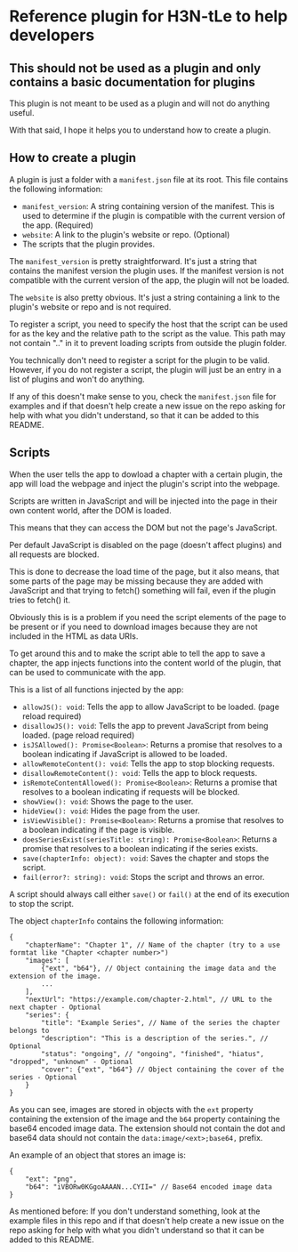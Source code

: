 # Reference plugin for H3N-tLe to help developers

## This should not be used as a plugin and only contains a basic documentation for plugins

This plugin is not meant to be used as a plugin and will not do anything useful.

With that said, I hope it helps you to understand how to create a plugin.

## How to create a plugin

A plugin is just a folder with a `manifest.json` file at its root.
This file contains the following information:

- `manifest_version`: A string containing version of the manifest. This is used to determine if the plugin is compatible with the current version of the app. (Required)
- `website`: A link to the plugin's website or repo. (Optional)
- The scripts that the plugin provides.

The `manifest_version` is pretty straightforward. It's just a string that contains the manifest version the plugin uses.
If the manifest version is not compatible with the current version of the app, the plugin will not be loaded.

The `website` is also pretty obvious. It's just a string containing a link to the plugin's website or repo and is not required.

To register a script, you need to specify the host that the script can be used for as the key and the relative path to the script as the value. This path may not contain ".." in it to prevent loading scripts from outside the plugin folder.

You technically don't need to register a script for the plugin to be valid. However, if you do not register a script, the plugin will just be an entry in a list of plugins and won't do anything.

If any of this doesn't make sense to you, check the `manifest.json` file for examples and if that doesn't help create a new issue on the repo asking for help with what you didn't understand, so that it can be added to this README.

## Scripts

When the user tells the app to dowload a chapter with a certain plugin, the app will load the webpage and inject the plugin's script into the webpage.

Scripts are written in JavaScript and will be injected into the page in their own content world, after the DOM is loaded.

This means that they can access the DOM but not the page's JavaScript.

Per default JavaScript is disabled on the page (doesn't affect plugins) and all requests are blocked.

This is done to decrease the load time of the page, but it also means, that some parts of the page may be missing because they are added with JavaScript and that trying to fetch() something will fail, even if the plugin tries to fetch() it.

Obviously this is is a problem if you need the script elements of the page to be present or if you need to download images because they are not included in the HTML as data URIs.

To get around this and to make the script able to tell the app to save a chapter, the app injects functions into the content world of the plugin, that can be used to communicate with the app.

This is a list of all functions injected by the app:

- `allowJS(): void`: Tells the app to allow JavaScript to be loaded. (page reload required)
- `disallowJS(): void`: Tells the app to prevent JavaScript from being loaded. (page reload required)
- `isJSAllowed(): Promise<Boolean>`: Returns a promise that resolves to a boolean indicating if JavaScript is allowed to be loaded.
- `allowRemoteContent(): void`: Tells the app to stop blocking requests.
- `disallowRemoteContent(): void`: Tells the app to block requests.
- `isRemoteContentAllowed(): Promise<Boolean>`: Returns a promise that resolves to a boolean indicating if requests will be blocked.
- `showView(): void`: Shows the page to the user.
- `hideView(): void`: Hides the page from the user.
- `isViewVisible(): Promise<Boolean>`: Returns a promise that resolves to a boolean indicating if the page is visible.
- `doesSeriesExist(seriesTitle: string): Promise<Boolean>`: Returns a promise that resolves to a boolean indicating if the series exists.
- `save(chapterInfo: object): void`: Saves the chapter and stops the script.
- `fail(error?: string): void`: Stops the script and throws an error.

A script should always call either `save()` or `fail()` at the end of its execution to stop the script.

The object `chapterInfo` contains the following information:

```JSON5
{
	"chapterName": "Chapter 1", // Name of the chapter (try to a use formtat like "Chapter <chapter number>")
	"images": [
		{"ext", "b64"}, // Object containing the image data and the extension of the image.
		...
	],
	"nextUrl": "https://example.com/chapter-2.html", // URL to the next chapter - Optional
	"series": {
		"title": "Example Series", // Name of the series the chapter belongs to
		"description": "This is a description of the series.", // Optional
		"status": "ongoing", // "ongoing", "finished", "hiatus", "dropped", "unknown" - Optional
		"cover": {"ext", "b64"} // Object containing the cover of the series - Optional
	}
}
```

As you can see, images are stored in objects with the `ext` property containing the extension of the image and the `b64` property containing the base64 encoded image data. The extension should not contain the dot and base64 data should not contain the `data:image/<ext>;base64,` prefix.

An example of an object that stores an image is:

```JSON5
{
	"ext": "png",
	"b64": "iVBORw0KGgoAAAAN...CYII=" // Base64 encoded image data
}
```

As mentioned before: If you don't understand something, look at the example files in this repo and if that doesn't help create a new issue on the repo asking for help with what you didn't understand so that it can be added to this README.
